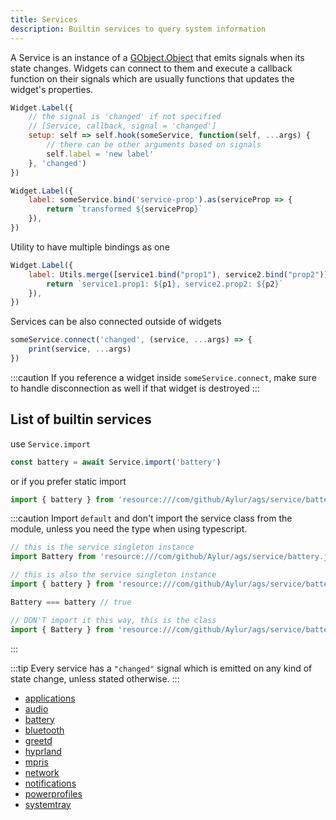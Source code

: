 ```yaml
---
title: Services
description: Builtin services to query system information
---
```


A Service is an instance of a [GObject.Object](https://gjs-docs.gnome.org/gobject20~2.0/gobject.object)
that emits signals when its state changes.
Widgets can connect to them and execute a callback function on their signals
which are usually functions that updates the widget's properties.

```js
Widget.Label({
    // the signal is 'changed' if not specified
    // [Service, callback, signal = 'changed']
    setup: self => self.hook(someService, function(self, ...args) {
        // there can be other arguments based on signals
        self.label = 'new label'
    }, 'changed')
})
```

```js
Widget.Label({
    label: someService.bind('service-prop').as(serviceProp => {
        return `transformed ${serviceProp}`
    }),
})
```

Utility to have multiple bindings as one

```js
Widget.Label({
    label: Utils.merge([service1.bind("prop1"), service2.bind("prop2")], (p1, p2) => {
        return `service1.prop1: ${p1}, service2.prop2: ${p2}`
    }),
})
```

Services can be also connected outside of widgets

```js
someService.connect('changed', (service, ...args) => {
    print(service, ...args)
})
```

:::caution
If you reference a widget inside `someService.connect`, make sure to
handle disconnection as well if that widget is destroyed
:::

## List of builtin services

use `Service.import`

```js
const battery = await Service.import('battery')
```

or if you prefer static import

```js
import { battery } from 'resource:///com/github/Aylur/ags/service/battery.js';
```

:::caution
Import `default` and don't import the service class from the module,
unless you need the type when using typescript.

```js
// this is the service singleton instance
import Battery from 'resource:///com/github/Aylur/ags/service/battery.js';

// this is also the service singleton instance
import { battery } from 'resource:///com/github/Aylur/ags/service/battery.js';

Battery === battery // true
```

```js
// DON'T import it this way, this is the class
import { Battery } from 'resource:///com/github/Aylur/ags/service/battery.js';
```

:::

:::tip
Every service has a `"changed"` signal which is emitted
on any kind of state change, unless stated otherwise.
:::

* [applications](../../services/applications)
* [audio](../../services/audio)
* [battery](../../services/battery)
* [bluetooth](../../services/bluetooth)
* [greetd](../../services/greetd)
* [hyprland](../../services/hyprland)
* [mpris](../../services/mpris)
* [network](../../services/network)
* [notifications](../../services/notifications)
* [powerprofiles](../../services/powerprofiles)
* [systemtray](../../services/systemtray)
